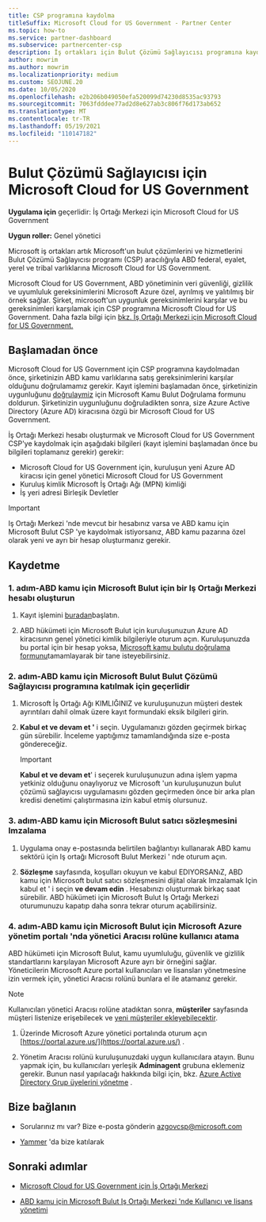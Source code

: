```yaml
---
title: CSP programına kaydolma
titleSuffix: Microsoft Cloud for US Government - Partner Center
ms.topic: how-to
ms.service: partner-dashboard
ms.subservice: partnercenter-csp
description: İş ortakları için Bulut Çözümü Sağlayıcısı programına kaydolmak isteyen iş ortakları için CSP Microsoft Cloud for US Government.
author: mowrim
ms.author: mowrim
ms.localizationpriority: medium
ms.custom: SEOJUNE.20
ms.date: 10/05/2020
ms.openlocfilehash: e2b206b049050efa520099d74230d8535ac93793
ms.sourcegitcommit: 7063fdddee77ad2d8e627ab3c806f76d173ab652
ms.translationtype: MT
ms.contentlocale: tr-TR
ms.lasthandoff: 05/19/2021
ms.locfileid: "110147182"
---
```

# <a name="enroll-in-the-cloud-solution-provider-program-for-microsoft-cloud-for-us-government"></a>Bulut Çözümü Sağlayıcısı için Microsoft Cloud for US Government

**Uygulama için** geçerlidir: İş Ortağı Merkezi için Microsoft Cloud for US Government

**Uygun roller:** Genel yönetici

Microsoft iş ortakları artık Microsoft'un bulut çözümlerini ve hizmetlerini Bulut Çözümü Sağlayıcısı programı (CSP) aracılığıyla ABD federal, eyalet, yerel ve tribal varlıklarına Microsoft Cloud for US Government.

Microsoft Cloud for US Government, ABD yönetiminin veri güvenliği, gizlilik ve uyumluluk gereksinimlerini Microsoft Azure özel, ayrılmış ve yalıtılmış bir örnek sağlar. Şirket, microsoft'un uygunluk gereksinimlerini karşılar ve bu gereksinimleri karşılamak için CSP programına Microsoft Cloud for US Government. Daha fazla bilgi için [bkz. İş Ortağı Merkezi için Microsoft Cloud for US Government.](partner-center-for-microsoft-us-govt-cloud.md)

## <a name="before-you-begin"></a>Başlamadan önce

Microsoft Cloud for US Government için CSP programına kaydolmadan önce, şirketinizin ABD kamu varlıklarına satış gereksinimlerini karşılar olduğunu doğrulamamız gerekir. Kayıt işlemini başlamadan önce, şirketinizin uygunluğunu [doğrulaymiz](https://azuregov.microsoft.com/csp) için Microsoft Kamu Bulut Doğrulama formunu doldurun. Şirketinizin uygunluğunu doğruladikten sonra, size Azure Active Directory (Azure AD) kiracısına özgü bir Microsoft Cloud for US Government.  

İş Ortağı Merkezi hesabı oluşturmak ve Microsoft Cloud for US Government CSP'ye kaydolmak için aşağıdaki bilgileri (kayıt işlemini başlamadan önce bu bilgileri toplamanız gerekir) gerekir:

- Microsoft Cloud for US Government için, kuruluşun yeni Azure AD kiracısı için genel yönetici Microsoft Cloud for US Government
- Kuruluş kimlik Microsoft İş Ortağı Ağı (MPN) kimliği
- İş yeri adresi Birleşik Devletler

> [!IMPORTANT]  
> Iş Ortağı Merkezi 'nde mevcut bir hesabınız varsa ve ABD kamu için Microsoft Bulut CSP 'ye kaydolmak istiyorsanız, ABD kamu pazarına özel olarak yeni ve ayrı bir hesap oluşturmanız gerekir.

## <a name="how-to-enroll"></a>Kaydetme

### <a name="step-1---create-a-partner-center-account-for-microsoft-cloud-for-us-government"></a>1. adım-ABD kamu için Microsoft Bulut için bir Iş Ortağı Merkezi hesabı oluşturun

1. Kayıt işlemini [buradan](https://partnercenter.microsoft.com/register/resellerusgjoinnow)başlatın.

2. ABD hükümeti için Microsoft Bulut için kuruluşunuzun Azure AD kiracısının genel yönetici kimlik bilgileriyle oturum açın. Kuruluşunuzda bu portal için bir hesap yoksa, [Microsoft kamu bulutu doğrulama formunu](https://azuregov.microsoft.com/csp)tamamlayarak bir tane isteyebilirsiniz.

### <a name="step-2---apply-to-participate-in-the-cloud-solution-provider-program-for-microsoft-cloud-for-us-government"></a>2. adım-ABD kamu için Microsoft Bulut Bulut Çözümü Sağlayıcısı programına katılmak için geçerlidir

1. Microsoft İş Ortağı Ağı KIMLIĞINIZ ve kuruluşunuzun müşteri destek ayrıntıları dahil olmak üzere kayıt formundaki eksik bilgileri girin.

2. **Kabul et ve devam et '** i seçin. Uygulamanızı gözden geçirmek birkaç gün sürebilir. İnceleme yaptığımız tamamlandığında size e-posta göndereceğiz.

   > [!IMPORTANT]
   > **Kabul et ve devam et**' i seçerek kuruluşunuzun adına işlem yapma yetkiniz olduğunu onaylıyoruz ve Microsoft 'un kuruluşunuzun bulut çözümü sağlayıcısı uygulamasını gözden geçirmeden önce bir arka plan kredisi denetimi çalıştırmasına izin kabul etmiş olursunuz.

### <a name="step-3---sign-the-reseller-agreement-for-microsoft-cloud-for-us-government"></a>3. adım-ABD kamu için Microsoft Bulut satıcı sözleşmesini Imzalama

1. Uygulama onay e-postasında belirtilen bağlantıyı kullanarak ABD kamu sektörü için Iş ortağı Microsoft Bulut Merkezi ' nde oturum açın.

2. **Sözleşme** sayfasında, koşulları okuyun ve kabul EDIYORSANıZ, ABD kamu için Microsoft bulut satıcı sözleşmesini dijital olarak Imzalamak Için kabul et ' i seçin **ve devam edin** . Hesabınızı oluşturmak birkaç saat sürebilir. ABD hükümeti için Microsoft Bulut Iş Ortağı Merkezi oturumunuzu kapatıp daha sonra tekrar oturum açabilirsiniz.

### <a name="step-4---assign-users-to-the-admin-agent-role-in-the-microsoft-azure-admin-portal-for-microsoft-cloud-for-us-government"></a>4. adım-ABD kamu için Microsoft Bulut için Microsoft Azure yönetim portalı 'nda yönetici Aracısı rolüne kullanıcı atama

ABD hükümeti için Microsoft Bulut, kamu uyumluluğu, güvenlik ve gizlilik standartlarını karşılayan Microsoft Azure ayrı bir örneğini sağlar. Yöneticilerin Microsoft Azure portal kullanıcıları ve lisansları yönetmesine izin vermek için, yönetici Aracısı rolünü bunlara el ile atamanız gerekir.

> [!NOTE]
> Kullanıcıları yönetici Aracısı rolüne atadıktan sonra, **müşteriler** sayfasında müşteri listenize erişebilecek ve [yeni müşteriler ekleyebilecektir](add-a-new-customer.md).

1. Üzerinde Microsoft Azure yönetici portalında oturum açın [https://portal.azure.us/](https://portal.azure.us/) .

2. Yönetim Aracısı rolünü kuruluşunuzdaki uygun kullanıcılara atayın. Bunu yapmak için, bu kullanıcıları yerleşik **Adminagent** grubuna eklemeniz gerekir. Bunun nasıl yapılacağı hakkında bilgi için, bkz. [Azure Active Directory Grup üyelerini yönetme](/azure/active-directory/active-directory-groups-members-azure-portal) .

## <a name="connect-with-us"></a>Bize bağlanın

- Sorularınız mı var? Bize e-posta gönderin azgovcsp@microsoft.com

- [Yammer](https://www.yammer.com/cloudpartnercommunity/#/threads/inGroup?type=in_group&feedId=11509777) 'da bize katılarak

## <a name="next-steps"></a>Sonraki adımlar

- [Microsoft Cloud for US Government için İş Ortağı Merkezi](partner-center-for-microsoft-us-govt-cloud.md)

- [ABD kamu için Microsoft Bulut Iş Ortağı Merkezi 'nde Kullanıcı ve lisans yönetimi](user-management-in-partner-center-for-microsoft-us-govt-cloud.md)